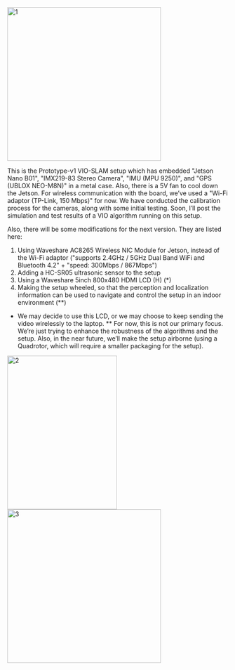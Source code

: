 <div><img src="https://github.com/user-attachments/assets/bc4db39d-0447-4f08-be24-1c1f6eb5e8d3" alt="1" width="350" height="350"/></div>

This is the Prototype-v1 VIO-SLAM setup which has embedded "Jetson Nano B01", "IMX219-83 Stereo Camera", "IMU (MPU 9250)", and "GPS (UBLOX NEO-M8N)" in a metal case. Also, there is a 5V fan to cool down the Jetson. For wireless communication with the board, we’ve used a "Wi-Fi adaptor (TP-Link, 150 Mbps)" for now.
We have conducted the calibration process for the cameras, along with some initial testing. Soon, I’ll post the simulation and test results of a VIO algorithm running on this setup.

Also, there will be some modifications for the next version. They are listed here:
1.    Using Waveshare AC8265 Wireless NIC Module for Jetson, instead of the Wi-Fi adaptor ("supports 2.4GHz / 5GHz Dual Band WiFi and Bluetooth 4.2" + "speed: 300Mbps / 867Mbps")
2.    Adding a HC-SR05 ultrasonic sensor to the setup
3.    Using a Waveshare 5inch 800x480 HDMI LCD (H) (*)
4.    Making the setup wheeled, so that the perception and localization information can be used to navigate and control the setup in an indoor environment (**)

* We may decide to use this LCD, or we may choose to keep sending the video wirelessly to the laptop.
** For now, this is not our primary focus. We’re just trying to enhance the robustness of the algorithms and the setup. Also, in the near future, we’ll make the setup airborne (using a Quadrotor, which will require a smaller packaging for the setup).

<div><img src="https://github.com/user-attachments/assets/60e83474-e20d-4584-9a21-c54e45453e02" alt="2" width="250" height="350"/> <img src="https://github.com/user-attachments/assets/fffe2eb4-403a-4eb4-ab04-ff91d0500ecc" alt="3" width="350" height="350"/></div>
